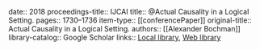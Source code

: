 date:: 2018
proceedings-title:: IJCAI
title:: @Actual Causality in a Logical Setting.
pages:: 1730–1736
item-type:: [[conferencePaper]]
original-title:: Actual Causality in a Logical Setting.
authors:: [[Alexander Bochman]]
library-catalog:: Google Scholar
links:: [Local library](zotero://select/library/items/SJKSIKJ2), [Web library](https://www.zotero.org/users/6520516/items/SJKSIKJ2)
